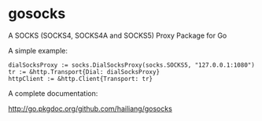 gosocks
=======

A SOCKS (SOCKS4, SOCKS4A and SOCKS5) Proxy Package for Go

A simple example:

    dialSocksProxy := socks.DialSocksProxy(socks.SOCKS5, "127.0.0.1:1080")
    tr := &http.Transport{Dial: dialSocksProxy}
    httpClient := &http.Client{Transport: tr}

A complete documentation:

http://go.pkgdoc.org/github.com/hailiang/gosocks

